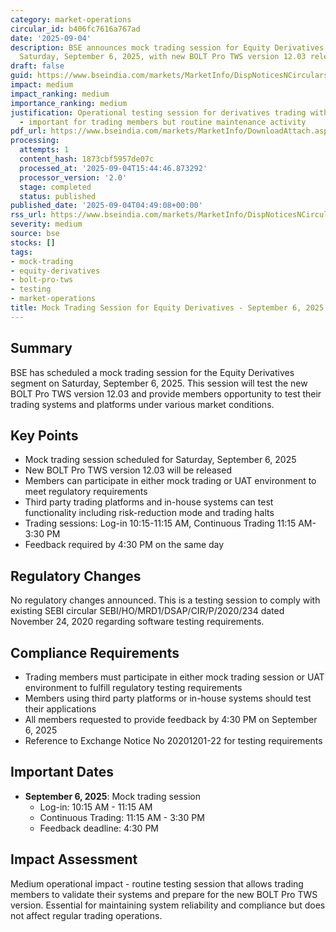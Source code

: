 ```yaml
---
category: market-operations
circular_id: b406fc7616a767ad
date: '2025-09-04'
description: BSE announces mock trading session for Equity Derivatives segment on
  Saturday, September 6, 2025, with new BOLT Pro TWS version 12.03 release.
draft: false
guid: https://www.bseindia.com/markets/MarketInfo/DispNoticesNCirculars.aspx?Noticeid={CF81730A-0B4E-41B0-9BC3-288F5648BC0A}&noticeno=20250904-4&dt=09/04/2025&icount=4&totcount=62&flag=0
impact: medium
impact_ranking: medium
importance_ranking: medium
justification: Operational testing session for derivatives trading with system updates
  - important for trading members but routine maintenance activity
pdf_url: https://www.bseindia.com/markets/MarketInfo/DownloadAttach.aspx?id=20250904-4&attachedId=
processing:
  attempts: 1
  content_hash: 1873cbf5957de07c
  processed_at: '2025-09-04T15:44:46.873292'
  processor_version: '2.0'
  stage: completed
  status: published
published_date: '2025-09-04T04:49:08+00:00'
rss_url: https://www.bseindia.com/markets/MarketInfo/DispNoticesNCirculars.aspx?Noticeid={CF81730A-0B4E-41B0-9BC3-288F5648BC0A}&noticeno=20250904-4&dt=09/04/2025&icount=4&totcount=62&flag=0
severity: medium
source: bse
stocks: []
tags:
- mock-trading
- equity-derivatives
- bolt-pro-tws
- testing
- market-operations
title: Mock Trading Session for Equity Derivatives - September 6, 2025
---
```


## Summary

BSE has scheduled a mock trading session for the Equity Derivatives segment on Saturday, September 6, 2025. This session will test the new BOLT Pro TWS version 12.03 and provide members opportunity to test their trading systems and platforms under various market conditions.

## Key Points

- Mock trading session scheduled for Saturday, September 6, 2025
- New BOLT Pro TWS version 12.03 will be released
- Members can participate in either mock trading or UAT environment to meet regulatory requirements
- Third party trading platforms and in-house systems can test functionality including risk-reduction mode and trading halts
- Trading sessions: Log-in 10:15-11:15 AM, Continuous Trading 11:15 AM-3:30 PM
- Feedback required by 4:30 PM on the same day

## Regulatory Changes

No regulatory changes announced. This is a testing session to comply with existing SEBI circular SEBI/HO/MRD1/DSAP/CIR/P/2020/234 dated November 24, 2020 regarding software testing requirements.

## Compliance Requirements

- Trading members must participate in either mock trading session or UAT environment to fulfill regulatory testing requirements
- Members using third party platforms or in-house systems should test their applications
- All members requested to provide feedback by 4:30 PM on September 6, 2025
- Reference to Exchange Notice No 20201201-22 for testing requirements

## Important Dates

- **September 6, 2025**: Mock trading session
  - Log-in: 10:15 AM - 11:15 AM
  - Continuous Trading: 11:15 AM - 3:30 PM
  - Feedback deadline: 4:30 PM

## Impact Assessment

Medium operational impact - routine testing session that allows trading members to validate their systems and prepare for the new BOLT Pro TWS version. Essential for maintaining system reliability and compliance but does not affect regular trading operations.